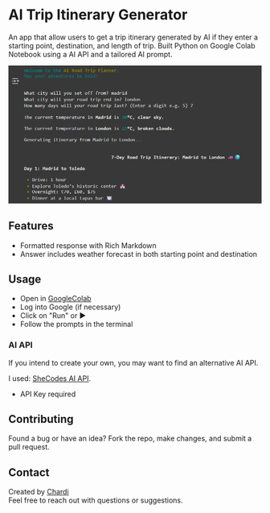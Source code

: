 # AI Trip Itinerary Generator
An app that allow users to get a trip itinerary generated by AI if they enter a starting point, destination, and length of trip. 
Built Python on Google Colab Notebook using a AI API and a tailored AI prompt.

![Ai Trip Itinerary Generator](https://github.com/chardi90/itinerary-generator/blob/main/ai-trip-itinerary-generator.png?raw=true)

## Features  
- Formatted response with Rich Markdown
- Answer includes weather forecast in both starting point and destination

## Usage  

- Open in [GoogleColab](https://colab.research.google.com/drive/1DX4zvR07DEXHIkJHuLH9OsrQfbj7qXxs?usp=sharing)
- Log into Google (if necessary)
- Click on "Run" or ▶️
- Follow the prompts in the terminal

### AI API
If you intend to create your own, you may want to find an alternative AI API. 

I used:
[SheCodes AI API](https://www.shecodes.io/learn/apis/ai).
- API Key required

## Contributing  

Found a bug or have an idea? Fork the repo, make changes, and submit a pull request.  

## Contact  

Created by [Chardi](https://www.chardi.co.uk/)  
Feel free to reach out with questions or suggestions.
